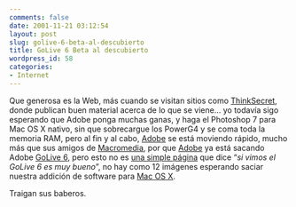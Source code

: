 ```yaml
---
comments: false
date: 2001-11-21 03:12:54
layout: post
slug: golive-6-beta-al-descubierto
title: GoLive 6 Beta al descubierto
wordpress_id: 58
categories:
- Internet
---
```


Que generosa es la Web, más cuando se visitan sitios como [ThinkSecret](http://www.thinksecret.com/features/golive6/), donde publican buen material acerca de lo que se viene… yo todavía sigo esperando que Adobe ponga muchas ganas, y haga el Photoshop 7 para Mac OS X nativo, sin que sobrecargue los PowerG4 y se coma toda la memoria RAM, pero al fin y al cabo, [Adobe](http://www.adobe.com) se está moviendo rápido, mucho más que sus amigos de [Macromedia](http://www.macromedia.com), por que [Adobe](http://www.adobe.com) ya está sacando Adobe [GoLive 6](http://www.thinksecret.com/features/golive6/), pero esto no es [una simple página](http://www.thinksecret.com/features/golive6/) que dice “_si vimos el GoLive 6 es muy bueno_”, no hay como 12 imágenes esperando saciar nuestra addición de software para [Mac OS X](http://www.apple.com/macosx/).





Traigan sus baberos.




 

